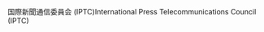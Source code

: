 <span data-ttu-id="6c935-101">国際新聞通信委員会 (IPTC)</span><span class="sxs-lookup"><span data-stu-id="6c935-101">International Press Telecommunications Council (IPTC)</span></span>